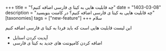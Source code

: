 +++
title = "چه قابلیت هایی به کیتا ی فارسی اضافه کنیم؟"
date = "1403-03-08"
description = "چه قابلیت هایی به کیتا ی فارسی اضافه کنیم؟ در کامنت بنویسید"
[taxonomies]
tags = ["new-feature"]
+++
سلام

این لیست قابلیت هایی است که باید فردا به کیتا ی فارسی اضافه کنیم

- آپدیت کردن استایل
- اضافه کردن کامپوننت های جدید به کیتا ی فارسی
